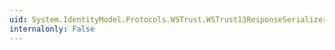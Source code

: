 ```yaml
---
uid: System.IdentityModel.Protocols.WSTrust.WSTrust13ResponseSerializer.ReadXml(System.Xml.XmlReader,System.IdentityModel.Protocols.WSTrust.WSTrustSerializationContext)
internalonly: False
---
```

